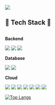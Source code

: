 <img src="https://capsule-render.vercel.app/api?
  type=soft&
  color=auto&
  height=300&
  section=header&
  text=Haeseo Lee's GitHub&
  fontSize=90" 
/>

## 🔨 Tech Stack 🔨
<div style="display:flex; flex-direction:column; align-items:flex-start;">
    <!-- Backend -->
    <p><strong>Backend</strong></p>
    <div>
        <img src="https://img.shields.io/badge/NestJS-E0234E?style=for-the-badge&logo=nestjs&logoColor=white"> 
        <img src="https://img.shields.io/badge/TypeScript-#3178C6?style=for-the-badge&logo=typescript&logoColor=white"> 
        <img src="https://img.shields.io/badge/JavaScript-#F7DF1E?style=for-the-badge&logo=javascript&logoColor=black"> 
    </div>
    <!-- Database -->
    <p><strong>Database</strong></p>
    <div>
        <img src="https://img.shields.io/badge/mysql-4479A1?style=for-the-badge&logo=mysql&logoColor=white"> 
        <img src="https://img.shields.io/badge/firebase-FFCA28?style=for-the-badge&logo=firebase&logoColor=white">
    </div>
    <!-- Server -->
    <p><strong>Cloud</strong></p>
    <div>
        <img src="https://img.shields.io/badge/NGINX-#009639?style=for-the-badge&logo=nginx&logoColor=white"> 
        <img src="https://img.shields.io/badge/Amazon EC2-#FF9900?style=for-the-badge&logo=amazon ec2&logoColor=white"> 
        <img src="https://img.shields.io/badge/Amazon ALB-#8C4FFF?style=for-the-badge"> 
        <img src="https://img.shields.io/badge/Amazon S3-#569A31?style=for-the-badge&logo=amazon s3&logoColor=white"> 
        <img src="https://img.shields.io/badge/Amazon Lambda-#FF9900?style=for-the-badge&logo=aws lambda&logoColor=white"> 
        <img src="https://img.shields.io/badge/Amazon RDS-#527FFF-#FF9900?style=for-the-badge&logo=amazon rds&logoColor=white"> 
        <img src="https://img.shields.io/badge/Amazon CloudFront-#663399?style=for-the-badge"> 
    </div>
</div>

[![Top Langs](https://github-readme-stats.vercel.app/api/top-langs/?username=anuraghazra)](https://github.com/anuraghazra/github-readme-stats)
<!--
**sheoae12/sheoae12** is a ✨ _special_ ✨ repository because its `README.md` (this file) appears on your GitHub profile.

Here are some ideas to get you started:

- 🔭 I’m currently working on ...
- 🌱 I’m currently learning ...
- 👯 I’m looking to collaborate on ...
- 🤔 I’m looking for help with ...
- 💬 Ask me about ...
- 📫 How to reach me: ...
- 😄 Pronouns: ...
- ⚡ Fun fact: ...
-->
